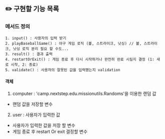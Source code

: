 ## ✏️ 구현할 기능 목록

### 메서드 정의

```
1. input() : 사용자의 입력 받기
2. playBaseballGame() : 야구 게임 로직 (볼, 스트라이크, 낫싱) // 볼, 스트라이크, 낫싱 로직 분리 필요 할 수도... 
3. result() : 결과 출력
4. restartOrExit() : 게임 종료 후 다시 시작하거나 완전히 완료 시킬지 결정 (1: 새로 시작, 2: 종료)
5. validate() : 사용자의 잘못된 값을 입력했는지 validation
```

#### 객체

1. computer : 'camp.nextstep.edu.missionutils.Randoms'을 이용한 랜덤 값

- 랜덤 값을 저장할 변수

2. user : 사용자가 입력한 값

- 사용자가 입력한 값을 저장 할 변수
- 게임 종료 후 restart Or exit 결정할 변수